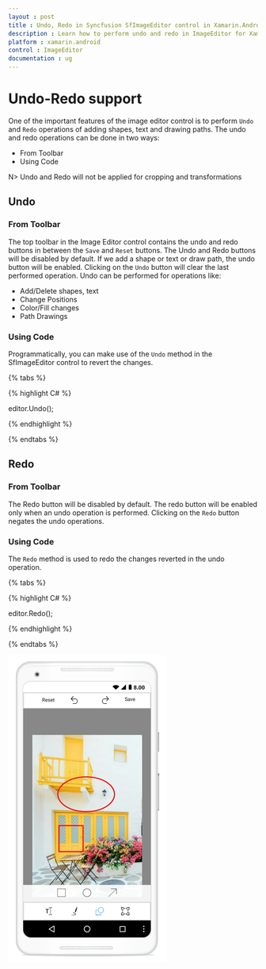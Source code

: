 ```yaml
---
layout : post
title : Undo, Redo in Syncfusion SfImageEditor control in Xamarin.Android
description : Learn how to perform undo and redo in ImageEditor for Xamarin.Android
platform : xamarin.android
control : ImageEditor
documentation : ug
---
```


# Undo-Redo support

One of the important features of the image editor control is to perform `Undo` and `Redo` operations of adding shapes, text and drawing paths. The undo and redo operations can be done in two ways:

* From Toolbar
* Using Code

N> Undo and Redo will not be applied for cropping and transformations

## Undo

### From Toolbar

The top toolbar in the Image Editor control contains the undo and redo buttons in between the `Save` and `Reset` buttons. The Undo and Redo buttons will be disabled by default. If we add a shape or text or draw path, the undo button will be enabled. Clicking on the `Undo` button will clear the last performed operation. Undo can be performed for operations like:

* Add/Delete shapes, text
* Change Positions
* Color/Fill changes
* Path Drawings

### Using Code

Programmatically, you can make use of the `Undo` method in the SfImageEditor control to revert the changes.

{% tabs %}

{% highlight C# %}

editor.Undo();

{% endhighlight %}

{% endtabs %}



## Redo

### From Toolbar

The Redo button will be disabled by default. The redo button will be enabled only when an undo operation is performed. Clicking on the `Redo` button negates the undo operations.

### Using Code

The `Redo` method is used to redo the changes reverted in the undo operation.

{% tabs %}

{% highlight C# %}

editor.Redo();

{% endhighlight %}

{% endtabs %}

![SfImageEditor](ImageEditor_images/UndoRedo.png)